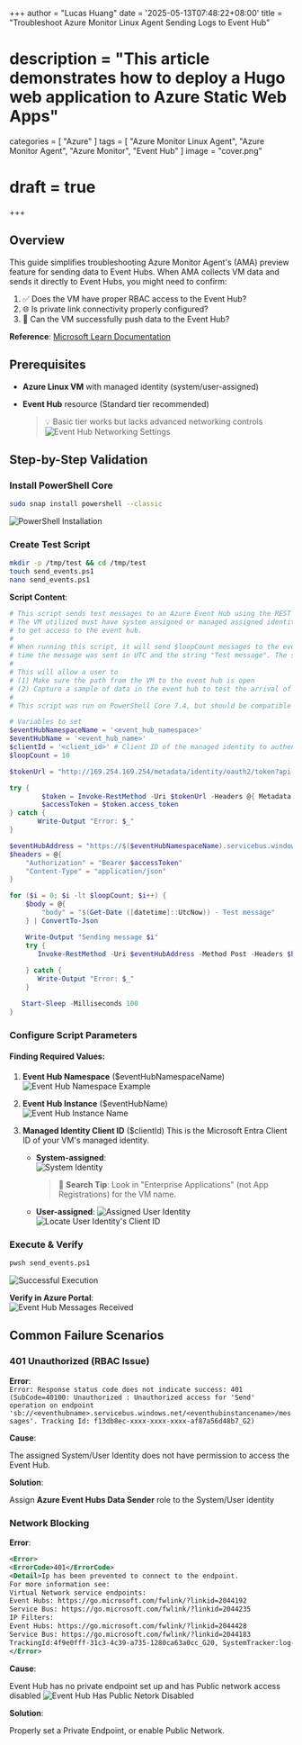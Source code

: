 +++
author = "Lucas Huang"
date = '2025-05-13T07:48:22+08:00'
title = "Troubleshoot Azure Monitor Linux Agent Sending Logs to Event Hub"
# description = "This article demonstrates how to deploy a Hugo web application to Azure Static Web Apps"
categories = [
    "Azure"
]
tags = [
    "Azure Monitor Linux Agent",
    "Azure Monitor Agent",
    "Azure Monitor",
    "Event Hub"
]
image = "cover.png"
# draft = true
+++
## Overview

This guide simplifies troubleshooting Azure Monitor Agent's (AMA) preview feature for sending data to Event Hubs. When AMA collects VM data and sends it directly to Event Hubs, you might need to confirm:

1. ✅ Does the VM have proper RBAC access to the Event Hub?
2. 🌐 Is private link connectivity properly configured?
3. 📨 Can the VM successfully push data to the Event Hub?

**Reference**: [Microsoft Learn Documentation](https://learn.microsoft.com/en-us/azure/azure-monitor/agents/azure-monitor-agent-send-data-to-event-hubs-and-storage?tabs=windows%2Cwindows-1)

## Prerequisites

- **Azure Linux VM** with managed identity (system/user-assigned)
- **Event Hub** resource (Standard tier recommended)
  
  > 💡 Basic tier works but lacks advanced networking controls
  ![Event Hub Networking Settings](Event-Hub-Networking-Settings.png)

## Step-by-Step Validation

### Install PowerShell Core
```bash
sudo snap install powershell --classic
```
![PowerShell Installation](PowerShell-Installation.png)

### Create Test Script
```bash
mkdir -p /tmp/test && cd /tmp/test
touch send_events.ps1
nano send_events.ps1
```

**Script Content**:
```powershell
# This script sends test messages to an Azure Event Hub using the REST API and Managed Identity for Azure Resources.
# The VM utilized must have system assigned or managed assigned identity on it. This script uses the Azure meta-data service
# to get access to the event hub. 
#
# When running this script, it will send $loopCount messages to the event hub. The messages are string with the
# time the message was sent in UTC and the string "Test message". The script will wait 100 milliseconds between each message.
#
# This will allow a user to
# (1) Make sure the path from the VM to the event hub is open
# (2) Capture a sample of data in the event hub to test the arrival of the data
#
# This script was run on PowerShell Core 7.4, but should be compatible with PowerShell 5.1 and later.

# Variables to set
$eventHubNamespaceName = '<event_hub_namespace>'
$eventHubName = '<event_hub_name>'
$clientId = '<client_id>' # Client ID of the managed identity to authenticate with
$loopCount = 10

$tokenUrl = "http://169.254.169.254/metadata/identity/oauth2/token?api-version=2018-02-01&client_id=$($clientId)&resource=https://eventhubs.azure.net"

try {
        $token = Invoke-RestMethod -Uri $tokenUrl -Headers @{ Metadata = "true" }
        $accessToken = $token.access_token
} catch {
       Write-Output "Error: $_"
}

$eventHubAddress = "https://$($eventHubNamespaceName).servicebus.windows.net:443/$eventHubName/messages"
$headers = @{
    "Authorization" = "Bearer $accessToken"
    "Content-Type" = "application/json"
}

for ($i = 0; $i -lt $loopCount; $i++) {
    $body = @{
        "body" = "$(Get-Date ([datetime]::UtcNow)) - Test message"
    } | ConvertTo-Json

    Write-Output "Sending message $i"
	try {
       Invoke-RestMethod -Uri $eventHubAddress -Method Post -Headers $headers -Body $body
       
    } catch {
       Write-Output "Error: $_"
    }

   Start-Sleep -Milliseconds 100   
}
```

### Configure Script Parameters

#### Finding Required Values:
1. **Event Hub Namespace** ($eventHubNamespaceName) 
   ![Event Hub Namespace Example](Event-Hub-Namespace-Example.png)

2. **Event Hub Instance**  ($eventHubName)  
   ![Event Hub Instance Name](Event-Hub-Instance-name.png)

3. **Managed Identity Client ID** ($clientId)
   This is the Microsoft Entra Client ID of your VM's managed identity.
   - **System-assigned**:  
     ![System Identity](System-Identity-Example.png)
     > 🔎 **Search Tip**: Look in "Enterprise Applications" (not App Registrations) for the VM name.
   - **User-assigned**: 
     ![Assigned User Identity](Assigned-User-Identity.png) 
     ![Locate User Identity's Client ID](Locate-User-Identity-Client-ID.png)



### Execute & Verify
```bash
pwsh send_events.ps1
```
![Successful Execution](Successful-Execution.png)

**Verify in Azure Portal**:  
![Event Hub Messages Received](Event-Hub-Messages-Received.png)

## Common Failure Scenarios

### 401 Unauthorized (RBAC Issue)
**Error**:  
`Error: Response status code does not indicate success: 401 (SubCode=40100: Unauthorized : Unauthorized access for 'Send' operation on endpoint 'sb://<eventhubname>.servicebus.windows.net/<eventhubinstancename>/messages'. Tracking Id: f13db8ec-xxxx-xxxx-xxxx-af87a56d48b7_G2)`

**Cause**:

The assigned System/User Identity does not have permission to access the Event Hub.

**Solution**:  

Assign **Azure Event Hubs Data Sender** role to the System/User identity

### Network Blocking
**Error**:  
```xml
<Error>
<ErrorCode>401</ErrorCode>
<Detail>Ip has been prevented to connect to the endpoint.
For more information see:
Virtual Network service endpoints:
Event Hubs: https://go.microsoft.com/fwlink/?linkid=2044192 
Service Bus: https://go.microsoft.com/fwlink/?linkid=2044235 
IP Filters:
Event Hubs: https://go.microsoft.com/fwlink/?linkid=2044428 
Service Bus: https://go.microsoft.com/fwlink/?linkid=2044183 
TrackingId:4f9e0fff-31c3-4c39-a735-1280ca63a0cc_G20, SystemTracker:log-playground-hub.servicebus.windows.net:hub2/messages, Timestamp:2025-01-29T11:43:33</Detail>
</Error>
```

**Cause**:

Event Hub has no private endpoint set up and has Public network access disabled
![Event Hub Has Public Netork Disabled](Event-Hub-Has-Public-Netork-Disabled.png)

**Solution**:  

Properly set a Private Endpoint, or enable Public Network.
